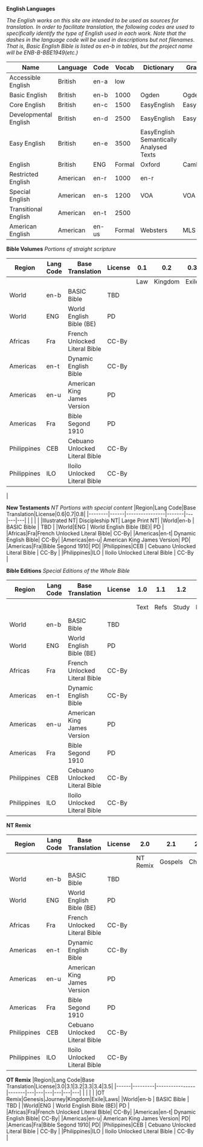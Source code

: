 __English Languages__

_The English works on this site are intended to be used as sources for translation. In order to facilitate translation, the following codes are used to specifically identify the type of English used in each work. Note that the dashes in the language code will be used in descriptions but not filenames. That is, Basic English Bible is listed as en-b in tables, but the project name will be ENB-B-BBE1949(etc.)_


|Name|Language|Code|Vocab|Dictionary|Grammar|Style
|----|--------|----|-----|----------|-------|----
|Accessible English| British | en-a | low | | | | Accessible English
|Basic English | British | en-b| 1000 | Ogden | Ogden | 
|Core English | British | en-c| 1500 | EasyEnglish | EasyEnglish | EasyEnglish
|Developmental English | British| en-d | 2500 | EasyEnglish | EasyEnglish | EasyEnglish 
|Easy English | British | en-e | 3500 | EasyEnglish Semantically Analysed Texts | | | 
|English | British | ENG | Formal | Oxford | Cambridge | Oxford 
|Restricted English |American |en-r| 1000 | en-r 
|Special English | American |en-s | 1200 | VOA | VOA | VOA 
|Transitional English | American | en-t | 2500 | 
|American English |American| en-us | Formal | Websters | MLS | Chicago


__Bible Volumes__
_Portions of straight scripture_

|Region|Lang Code|Base Translation|License|0.1|0.2|0.3|0.4|0.5|
|--------|------|----------------|-------|---|---|---|---|---|
|        |      |                |       |Law|Kingdom|Exile|Writings|NT|
|World|en-b | BASIC Bible | TBD | 
|World|ENG | World English Bible (BE)| PD |  
|Africas|Fra|French Unlocked Literal Bible| CC-By|
|Americas|en-t| Dynamic English Bible| CC-By|
|Americas|en-u| American King James Version| PD|
|Americas|Fra|Bible Segond 1910| PD|
|Philippines|CEB | Cebuano Unlocked Literal Bible | CC-By | 
|Philippines|ILO | Iloilo Unlocked Literal Bible | CC-By |
| 

__New Testaments__
_NT Portions with special content_
|Region|Lang Code|Base Translation|License|0.6|0.7|0.8|
|--------|------|----------------|-------|---|---|---|
|        |      |                |       |Illustrated NT| Discipleship NT| Large Print NT|
|World|en-b | BASIC Bible | TBD | 
|World|ENG | World English Bible (BE)| PD |  
|Africas|Fra|French Unlocked Literal Bible| CC-By|
|Americas|en-t| Dynamic English Bible| CC-By|
|Americas|en-u| American King James Version| PD|
|Americas|Fra|Bible Segond 1910| PD|
|Philippines|CEB | Cebuano Unlocked Literal Bible | CC-By | 
|Philippines|ILO | Iloilo Unlocked Literal Bible | CC-By |

__Bible Editions__
_Special Editions of the Whole Bible_

|Region|Lang Code|Base Translation|License|1.0|1.1|1.2|1.3|1.6|1.7|
|------|---------|----------------|-------|---|---|---|---|---|---|
|        |      |                |       |Text|Refs|Study|Illust|Disciple|Large Print|
|World|en-b | BASIC Bible | TBD | 
|World|ENG | World English Bible (BE)| PD |  
|Africas|Fra|French Unlocked Literal Bible| CC-By|
|Americas|en-t| Dynamic English Bible| CC-By|
|Americas|en-u| American King James Version| PD|
|Americas|Fra|Bible Segond 1910| PD|
|Philippines|CEB | Cebuano Unlocked Literal Bible | CC-By | 
|Philippines|ILO | Iloilo Unlocked Literal Bible | CC-By |

__NT Remix__

|Region|Lang Code|Base Translation|License|2.0|2.1|2.2|2.4|2.5|2.6|
|------|---------|----------------|-------|---|---|---|---|---|---|
|      |         |                |       |NT Remix|Gospels|Church|Paul|John| Jesus|
|World|en-b | BASIC Bible | TBD | 
|World|ENG | World English Bible (BE)| PD |  
|Africas|Fra|French Unlocked Literal Bible| CC-By|
|Americas|en-t| Dynamic English Bible| CC-By|
|Americas|en-u| American King James Version| PD|
|Americas|Fra|Bible Segond 1910| PD|
|Philippines|CEB | Cebuano Unlocked Literal Bible | CC-By | 
|Philippines|ILO | Iloilo Unlocked Literal Bible | CC-By |

__OT Remix__
|Region|Lang Code|Base Translation|License|3.0|3.1|3.2|3.3|3.4|3.5|
|------|---------|----------------|-------|---|---|---|---|---|---|
|        |      |                |       |OT Remix|Genesis|Journey|Kingdom|Exile|Laws|
|World|en-b | BASIC Bible | TBD | 
|World|ENG | World English Bible (BE)| PD |  
|Africas|Fra|French Unlocked Literal Bible| CC-By|
|Americas|en-t| Dynamic English Bible| CC-By|
|Americas|en-u| American King James Version| PD|
|Americas|Fra|Bible Segond 1910| PD|
|Philippines|CEB | Cebuano Unlocked Literal Bible | CC-By | 
|Philippines|ILO | Iloilo Unlocked Literal Bible | CC-By |
